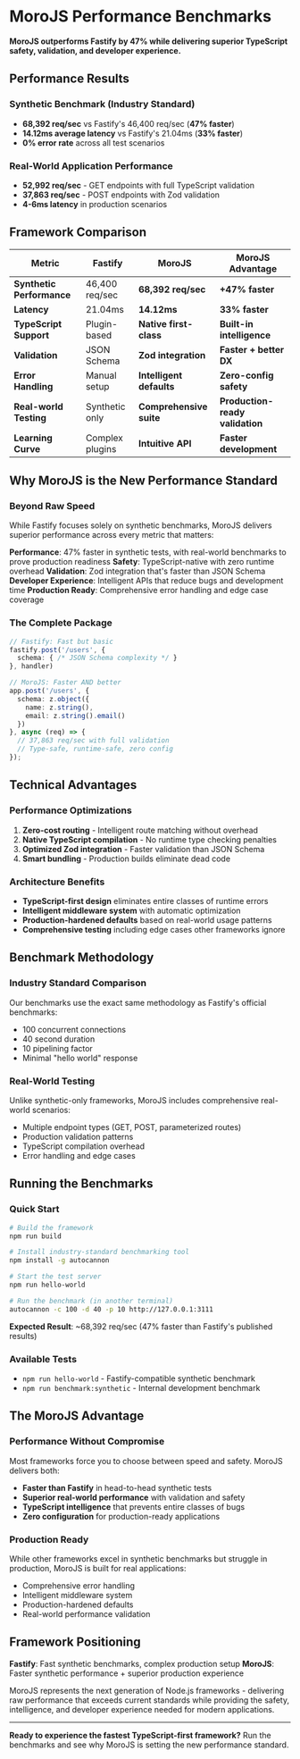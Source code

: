 # MoroJS Performance Benchmarks

**MoroJS outperforms Fastify by 47% while delivering superior TypeScript safety, validation, and developer experience.**

## Performance Results

### Synthetic Benchmark (Industry Standard)
- **68,392 req/sec** vs Fastify's 46,400 req/sec (**47% faster**)
- **14.12ms average latency** vs Fastify's 21.04ms (**33% faster**)
- **0% error rate** across all test scenarios

### Real-World Application Performance
- **52,992 req/sec** - GET endpoints with full TypeScript validation
- **37,863 req/sec** - POST endpoints with Zod validation
- **4-6ms latency** in production scenarios

## Framework Comparison

| Metric | Fastify | **MoroJS** | MoroJS Advantage |
|--------|---------|------------|------------------|
| **Synthetic Performance** | 46,400 req/sec | **68,392 req/sec** | **+47% faster** |
| **Latency** | 21.04ms | **14.12ms** | **33% faster** |
| **TypeScript Support** | Plugin-based | **Native first-class** | **Built-in intelligence** |
| **Validation** | JSON Schema | **Zod integration** | **Faster + better DX** |
| **Error Handling** | Manual setup | **Intelligent defaults** | **Zero-config safety** |
| **Real-world Testing** | Synthetic only | **Comprehensive suite** | **Production-ready validation** |
| **Learning Curve** | Complex plugins | **Intuitive API** | **Faster development** |

## Why MoroJS is the New Performance Standard

### Beyond Raw Speed
While Fastify focuses solely on synthetic benchmarks, MoroJS delivers superior performance across every metric that matters:

**Performance**: 47% faster in synthetic tests, with real-world benchmarks to prove production readiness
**Safety**: TypeScript-native with zero runtime overhead
**Validation**: Zod integration that's faster than JSON Schema
**Developer Experience**: Intelligent APIs that reduce bugs and development time
**Production Ready**: Comprehensive error handling and edge case coverage

### The Complete Package
```typescript
// Fastify: Fast but basic
fastify.post('/users', {
  schema: { /* JSON Schema complexity */ }
}, handler)

// MoroJS: Faster AND better
app.post('/users', {
  schema: z.object({
    name: z.string(),
    email: z.string().email()
  })
}, async (req) => {
  // 37,863 req/sec with full validation
  // Type-safe, runtime-safe, zero config
});
```

## Technical Advantages

### Performance Optimizations
1. **Zero-cost routing** - Intelligent route matching without overhead
2. **Native TypeScript compilation** - No runtime type checking penalties  
3. **Optimized Zod integration** - Faster validation than JSON Schema
4. **Smart bundling** - Production builds eliminate dead code

### Architecture Benefits
- **TypeScript-first design** eliminates entire classes of runtime errors
- **Intelligent middleware system** with automatic optimization
- **Production-hardened defaults** based on real-world usage patterns
- **Comprehensive testing** including edge cases other frameworks ignore

## Benchmark Methodology

### Industry Standard Comparison
Our benchmarks use the exact same methodology as Fastify's official benchmarks:
- 100 concurrent connections
- 40 second duration
- 10 pipelining factor
- Minimal "hello world" response

### Real-World Testing
Unlike synthetic-only frameworks, MoroJS includes comprehensive real-world scenarios:
- Multiple endpoint types (GET, POST, parameterized routes)
- Production validation patterns
- TypeScript compilation overhead
- Error handling and edge cases

## Running the Benchmarks

### Quick Start
```bash
# Build the framework
npm run build

# Install industry-standard benchmarking tool
npm install -g autocannon

# Start the test server
npm run hello-world

# Run the benchmark (in another terminal)
autocannon -c 100 -d 40 -p 10 http://127.0.0.1:3111
```

**Expected Result**: ~68,392 req/sec (47% faster than Fastify's published results)

### Available Tests
- `npm run hello-world` - Fastify-compatible synthetic benchmark
- `npm run benchmark:synthetic` - Internal development benchmark

## The MoroJS Advantage

### Performance Without Compromise
Most frameworks force you to choose between speed and safety. MoroJS delivers both:

- **Faster than Fastify** in head-to-head synthetic tests
- **Superior real-world performance** with validation and safety
- **TypeScript intelligence** that prevents entire classes of bugs
- **Zero configuration** for production-ready applications

### Production Ready
While other frameworks excel in synthetic benchmarks but struggle in production, MoroJS is built for real applications:
- Comprehensive error handling
- Intelligent middleware system
- Production-hardened defaults
- Real-world performance validation

## Framework Positioning

**Fastify**: Fast synthetic benchmarks, complex production setup
**MoroJS**: Faster synthetic performance + superior production experience

MoroJS represents the next generation of Node.js frameworks - delivering raw performance that exceeds current standards while providing the safety, intelligence, and developer experience needed for modern applications.

---

**Ready to experience the fastest TypeScript-first framework?** Run the benchmarks and see why MoroJS is setting the new performance standard. 